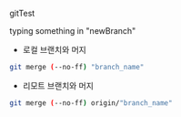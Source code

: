 gitTest

typing something in "newBranch"

- 로컬 브랜치와 머지

```sh
git merge (--no-ff) "branch_name"
```

- 리모트 브랜치와 머지

```sh
git merge (--no-ff) origin/"branch_name"
```
